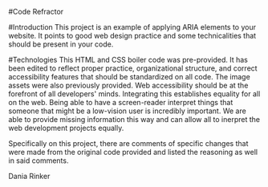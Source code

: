 #Code Refractor

#Introduction
This project is an example of applying ARIA elements to your website. It points to good web design practice and some technicalities that should be present in your code.

#Technologies
This HTML and CSS boiler code was pre-provided. It has been edited to reflect proper practice, organizational structure, and correct accessibility features that should be standardized on all code. The image assets were also previously provided. Web accessibility should be at the forefront of all developers' minds. Integrating this establishes equality for all on the web. Being able to have a screen-reader interpret things that someone that might be a low-vision user is incredibly important. We are able to provide missing information this way and can allow all to inerpret the web development projects equally.

Specifically on this project, there are comments of specific changes that were made from the original code provided and listed the reasoning as well in said comments.

Dania Rinker
